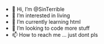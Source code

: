 - 👋 Hi, I’m @SinTerrible
- 👀 I’m interested in living
- 🌱 I’m currently learning html
- 💞️ I’m looking to code more stuff
- 📫 How to reach me ... just dont pls

<!---
SinTerrible/SinTerrible is a ✨ special ✨ repository because its `README.md` (this file) appears on your GitHub profile.
You can click the Preview link to take a look at your changes.
--->
